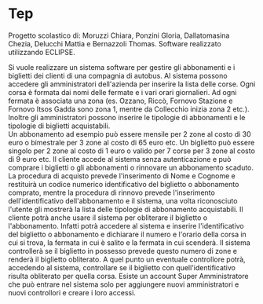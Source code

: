 # Tep
Progetto scolastico di: Moruzzi Chiara, Ponzini Gloria, Dallatomasina Chezia, Delucchi Mattia e Bernazzoli Thomas.
Software realizzato utilizzando ECLIPSE.

Si vuole realizzare un sistema software per gestire gli abbonamenti e i biglietti dei clienti di una compagnia di autobus. 
Al sistema possono accedere gli amministratori dell'azienda per inserire la lista delle corse. Ogni corsa è formata dai nomi delle fermate e i vari orari giornalieri. Ad ogni fermata è associata una zona (es. Ozzano, Riccò, Fornovo Stazione e Fornovo Itsos Gadda sono zona 1, mentre da Collecchio inizia zona 2 etc.). 
Inoltre gli amministratori possono inserire le tipologie di abbonamenti e le tipologie di biglietti acquistabili.  
Un abbonamento ad esempio può essere mensile per 2 zone al costo di 30 euro o bimestrale per 3 zone al costo di 65 euro etc. 
Un biglietto può essere singolo per 2 zone al costo di 1 euro o valido per 7 corse per 3 zone al costo di 9 euro etc. 
Il cliente accede al sistema senza autenticazione e può comprare i biglietti o gli abbonamenti o rinnovare un abbonamento scaduto. 
La procedura di acquisto prevede l'inserimento di Nome e Cognome e restituirà un codice numerico identificativo del biglietto o abbonamento comprato, mentre la procedura di rinnovo prevede l'inserimento dell'identificativo dell'abbonamento e il sistema, una volta riconosciuto l'utente gli mostrerà la lista delle tipologie di abbonamento acquistabili. 
Il cliente potrà anche usare il sistema per obliterare il biglietto o l'abbonamento. Infatti potrà accedere al sistema e inserire l'identificativo del biglietto o abbonamento e dichiarare il numero e l'orario della corsa in cui si trova, la fermata in cui è salito e la fermata in cui scenderà. Il sistema controllerà se il biglietto in possesso prevede questo numero di zone e renderà il biglietto obliterato. 
A quel punto un eventuale controllore potrà, accedendo al sistema, controllare se il biglietto con quell'identificativo risulta obliterato per quella corsa. 
Esiste un account Super Amministratore che può entrare nel sistema solo per aggiungere nuovi amministratori e nuovi controllori e creare i loro accessi. 

